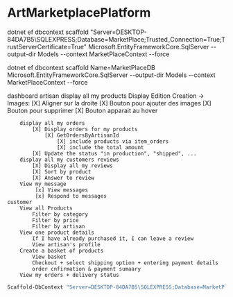 # ArtMarketplacePlatform
dotnet ef dbcontext scaffold "Server=DESKTOP-84DA7B5\SQLEXPRESS;Database=MarketPlace;Trusted_Connection=True;TrustServerCertificate=True" Microsoft.EntityFrameworkCore.SqlServer --output-dir Models --context MarketPlaceContext --force

dotnet ef dbcontext scaffold Name=MarketPlaceDB Microsoft.EntityFrameworkCore.SqlServer --output-dir Models --context MarketPlaceContext --force

dashboard 
    artisan
        display all my products
            Display
            Edition
            Creation
            -> Images:
                [X] Aligner sur la droite
                [X] Bouton pour ajouter des images
                [X] Bouton pour supprimer
                [X] Bouton apparait au hover

        display all my orders
            [X] Display orders for my products
                [X] GetOrdersByArtisanId 
                    [X] include products via item_orders
                    [X] include the total amount
            [X] Update the status "in production", "shipped", ...
        display all my customers reviews
            [X] Display all my reviews
            [X] Sort by product
            [X] Answer to review
        View my message
             [x] View messages
             [x] Respond to messages
    customer
        View all Products
            Filter by category
            Filter by price
            Filter by artisan
        View one product details
            If I have already purchased it, I can leave a review
            View artisan's profile
        Create a basket of products
            View basket
            Checkout + select shipping option + entering payment details
            order cnfirmation & payment sumaary
        View my orders + delivery status

   ```bash
   Scaffold-DbContext "Server=DESKTOP-84DA7B5\SQLEXPRESS;Database=MarketPlace;Trusted_Connection=True;TrustServerCertificate=True" Microsoft.EntityFrameworkCore.SqlServer -OutputDir ../Domain -ContextDir ../DAL -Namespace Domain -ContextNamespace DAL -Force
   ```